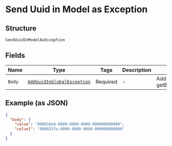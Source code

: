 
# Send Uuid in Model as Exception

## Structure

`SendUuidInModelAsException`

## Fields

| Name | Type | Tags | Description | Getter | Setter |
|  --- | --- | --- | --- | --- | --- |
| `Body` | [`AddUuidInGlobalException`](../../doc/models/add-uuid-in-global-exception.md) | Required | - | AddUuidInGlobalException getBody() | setBody(AddUuidInGlobalException body) |

## Example (as JSON)

```json
{
  "body": {
    "value": "000010e8-0000-0000-0000-000000000000",
    "value1": "000025fa-0000-0000-0000-000000000000"
  }
}
```

